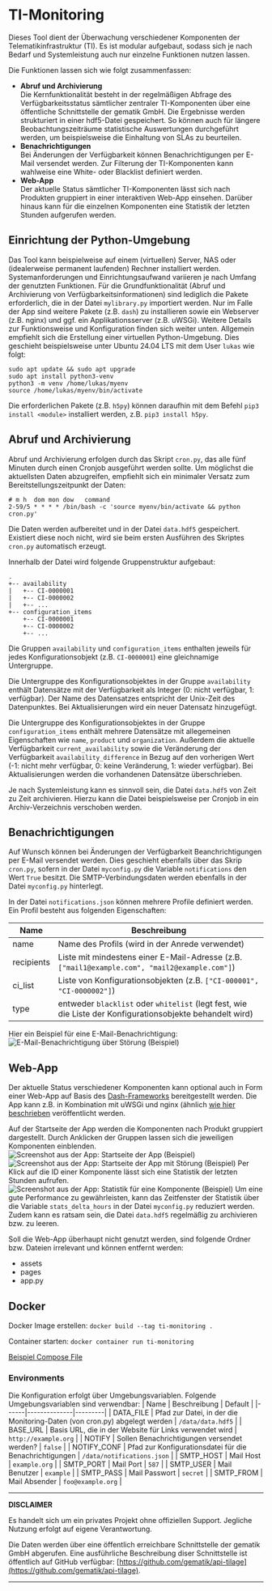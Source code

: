 # TI-Monitoring

Dieses Tool dient der Überwachung verschiedener Komponenten der Telematikinfrastruktur (TI).
Es ist modular aufgebaut, sodass sich je nach Bedarf und Systemleistung auch nur einzelne Funktionen nutzen lassen.

Die Funktionen lassen sich wie folgt zusammenfassen:

* __Abruf und Archivierung__<br>
Die Kernfunktionalität besteht in der regelmäßigen Abfrage des Verfügbarkeitsstatus sämtlicher zentraler TI-Komponenten über eine öffentliche Schnittstelle der gematik GmbH. Die Ergebnisse werden strukturiert in einer hdf5-Datei gespeichert. So können auch für längere Beobachtungszeiträume statistische Auswertungen durchgeführt werden, um beispielsweise die Einhaltung von SLAs zu beurteilen.
* __Benachrichtigungen__<br>
Bei Änderungen der Verfügbarkeit können Benachrichtigungen per E-Mail versendet werden. Zur Filterung der TI-Komponenten kann wahlweise eine White- oder Blacklist definiert werden.
* __Web-App__<br>
Der aktuelle Status sämtlicher TI-Komponenten lässt sich nach Produkten gruppiert in einer interaktiven Web-App einsehen. Darüber hinaus kann für die einzelnen Komponenten eine Statistik der letzten Stunden aufgerufen werden.

## Einrichtung der Python-Umgebung
Das Tool kann beispielweise auf einem (virtuellen) Server, NAS oder (idealerweise permanent laufenden) Rechner installiert werden. Systemanforderungen und Einrichtungsaufwand variieren je nach Umfang der genutzten Funktionen. Für die 
Grundfunktionalität (Abruf und Archivierung von Verfügbarkeitsinformationen) sind lediglich die Pakete erforderlich, die in der Datei `mylibrary.py` importiert werden. Nur im Falle der App sind weitere Pakete (z.B. `dash`) zu installieren sowie ein Webserver (z.B. nginx) und ggf. ein Applikationsserver (z.B. uWSGi). Weitere Details zur Funktionsweise und Konfiguration finden sich weiter unten. Allgemein empfiehlt sich die Erstellung einer virtuellen Python-Umgebung. Dies geschieht beispielsweise unter Ubuntu 24.04 LTS mit dem User `lukas` wie folgt:

```
sudo apt update && sudo apt upgrade
sudo apt install python3-venv
python3 -m venv /home/lukas/myenv
source /home/lukas/myenv/bin/activate
```
Die erforderlichen Pakete (z.B. `h5py`) können daraufhin mit dem Befehl `pip3 install <module>` installiert werden, z.B. `pip3 install h5py`.

## Abruf und Archivierung
Abruf und Archivierung erfolgen durch das Skript `cron.py`, das alle fünf Minuten durch einen Cronjob ausgeführt werden sollte. Um möglichst die aktuellsten Daten abzugreifen,  empfiehlt sich ein minimaler Versatz zum Bereitstellungszeitpunkt der Daten:
```
# m h  dom mon dow   command
2-59/5 * * * * /bin/bash -c 'source myenv/bin/activate && python cron.py'
```
Die Daten werden aufbereitet und in der Datei `data.hdf5` gespeichert. Existiert diese noch nicht, wird sie beim ersten Ausführen des Skriptes `cron.py` automatisch erzeugt.

Innerhalb der Datei wird folgende Gruppenstruktur aufgebaut:

```
.
+-- availability
|   +-- CI-0000001
|   +-- CI-0000002
|   +-- ...
+-- configuration_items
    +-- CI-0000001
    +-- CI-0000002
    +-- ...
```

Die Gruppen `availability` und `configuration_items` enthalten jeweils für jedes Konfigurationsobjekt (z.B. `CI-0000001`) eine gleichnamige Untergruppe.

Die Untergruppe des Konfigurationsobjektes in der Gruppe `availability` enthält Datensätze mit der Verfügbarkeit als Integer (0: nicht verfügbar, 1: verfügbar). Der Name des Datensatzes entspricht der Unix-Zeit des Datenpunktes. Bei Aktualisierungen wird ein neuer Datensatz hinzugefügt.

Die Untergruppe des Konfigurationsobjektes in der Gruppe `configuration_items` enthält mehrere Datensätze mit allegemeinen Eigenschaften wie `name`, `product` und `organization`. Außerdem die aktuelle Verfügbarkeit `current_availability` sowie die Veränderung der Verfügbarkeit `availability_difference` in Bezug auf den vorherigen Wert (-1: nicht mehr verfügbar, 0: keine Veränderung, 1: wieder verfügbar). Bei Aktualisierungen werden die vorhandenen Datensätze überschrieben.

Je nach Systemleistung kann es sinnvoll sein, die Datei `data.hdf5` von Zeit zu Zeit archivieren. Hierzu kann die Datei beispielsweise per Cronjob in ein Archiv-Verzeichnis verschoben werden.

## Benachrichtigungen
Auf Wunsch können bei Änderungen der Verfügbarkeit Beanchrichtigungen per E-Mail versendet werden. Dies geschieht ebenfalls über das Skrip `cron.py`, sofern in der Datei `myconfig.py` die Variable `notifications` den Wert `True` besitzt. Die SMTP-Verbindungsdaten werden ebenfalls in der Datei `myconfig.py` hinterlegt.

In der Datei `notifications.json` können mehrere Profile definiert werden. Ein Profil besteht aus folgenden Eigenschaften:

| Name | Beschreibung |
| ----------- | ----------- |
| name | Name des Profils (wird in der Anrede verwendet) |
| recipients | Liste mit mindestens einer E-Mail-Adresse (z.B. `["mail1@example.com", "mail2@example.com"]`) |
| ci_list | Liste von Konfigurationsobjekten (z.B. `["CI-000001", "CI-0000002"]`) |
| type | entweder `blacklist` oder `whitelist` (legt fest, wie die Liste der Konfigurationsobjekte behandelt wird) |

Hier ein Beispiel für eine E-Mail-Benachrichtigung:
![E-Mail-Benachrichtigung über Störung (Beispiel)](docs/img/Mail%20Beispiel%20Störung.png "E-Mail-Benachrichtigung über Störung (Beispiel)")

## Web-App
Der aktuelle Status verschiedener Komponenten kann optional auch in Form einer Web-App auf Basis des [Dash-Frameworks](https://dash.plotly.com) bereitgestellt werden. Die App kann z.B. in Kombination mit uWSGi und nginx (ähnlich [wie hier beschrieben](https://carpiero.medium.com/host-a-dashboard-using-python-dash-and-linux-in-your-own-linux-server-85d891e960bc) veröffentlicht werden.

Auf der Startseite der App werden die Komponenten nach Produkt gruppiert dargestellt. Durch Anklicken der Gruppen lassen sich die jeweiligen Komponenten einblenden.
![Screenshot aus der App: Startseite der App (Beispiel)](docs/img/App%20Home%20Beispiel.png "Startseite der App (Beispiel)")
![Screenshot aus der App: Startseite der App mit Störung (Beispiel)](docs/img/App%20Home%20Beispiel%20Störung.png "Startseite der App mit Störung (Beispiel)")
Per Klick auf die ID einer Komponente lässt sich eine Statistik der letzten Stunden aufrufen.
![Screenshot aus der App: Statistik für eine Komponente (Beispiel)](docs/img/App%20Statistik%20Beispiel.png "Statistik für eine Komponente (Beispiel)")
Um eine gute Performance zu gewährleisten, kann das Zeitfenster der Statistik über die Variable `stats_delta_hours` in der Datei `myconfig.py` reduziert werden. Zudem kann es ratsam sein, die Datei `data.hdf5` regelmäßig zu archivieren bzw. zu leeren.

Soll die Web-App überhaupt nicht genutzt werden, sind folgende Ordner bzw. Dateien irrelevant und können entfernt werden:

* assets
* pages
* app.py

## Docker
Docker Image erstellen: `docker build --tag ti-monitoring .`

Container starten: `docker container run ti-monitoring`

[Beispiel Compose File](docker-compose.example.yml)

### Environments
Die Konfiguration erfolgt über Umgebungsvariablen. Folgende Umgebungsvariablen sind verwendbar:
| Name | Beschreibung | Default |
|------|--------------|---------|
| DATA_FILE | Pfad zur Datei, in der die Monitoring-Daten (von cron.py) abgelegt werden | `/data/data.hdf5` |
| BASE_URL | Basis URL, die in der Website für Links verwendet wird | `http://example.org` |
| NOTIFY | Sollen Benachrichtigungen versendet werden? | `false` |
| NOTIFY_CONF | Pfad zur Konfigurationsdatei für die Benachrichtigungen | `/data/notifications.json` |
| SMTP_HOST | Mail Host | `example.org` |
| SMTP_PORT | Mail Port | `587` |
| SMTP_USER | Mail Benutzer | `example` |
| SMTP_PASS | Mail Passwort | `secret` |
| SMTP_FROM | Mail Absender | `foo@example.org` |

---
**DISCLAIMER**

Es handelt sich um ein privates Projekt ohne offiziellen Support. Jegliche Nutzung erfolgt auf eigene Verantwortung. 

Die Daten werden über eine öffentlich erreichbare Schnittstelle der gematik GmbH abgerufen. Eine ausführliche Beschreibung diser Schnittstelle ist öffentlich auf GitHub verfügbar: [https://github.com/gematik/api-tilage](https://github.com/gematik/api-tilage).

---
